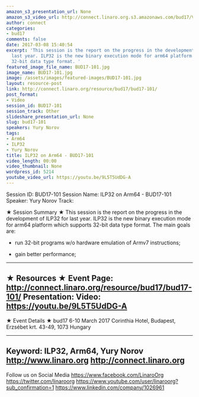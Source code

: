 ```yaml
---
amazon_s3_presentation_url: None
amazon_s3_video_url: http://connect.linaro.org.s3.amazonaws.com/bud17/Videos/Monday/BUD17-101%20ILP32%20on%20Arm64.mp4
author: connect
categories:
- bud17
comments: false
date: 2017-03-08 15:40:54
excerpt: 'This session is the report on the progress in the development of ILP32 for
  last year. ILP32 is the new binary execution mode for arm64 platform which supports
  32-bit data type format. '
featured_image_file_name: BUD17-101.jpg
image_name: BUD17-101.jpg
image: /assets/images/featured-images/BUD17-101.jpg
layout: resource-post
link: http://connect.linaro.org/resource/bud17/bud17-101/
post_format:
- Video
session_id: BUD17-101
session_track: Other
slideshare_presentation_url: None
slug: bud17-101
speakers: Yury Norov
tags:
- Arm64
- ILP32
- Yury Norov
title: ILP32 on Arm64 - BUD17-101
video_length: 00:00
video_thumbnail: None
wordpress_id: 5214
youtube_video_url: https://youtu.be/9L5T5UdDG-A
---
```


Session ID: BUD17-101
Session Name: ILP32 on Arm64 - BUD17-101
Speaker: Yury Norov
Track:

★ Session Summary ★
This session is the report on the progress in the development of ILP32 for last year. ILP32 is the new binary execution mode for arm64 platform which supports 32-bit data type format. The main goals are:

- run 32-bit programs w/o hardware emulation of Armv7 instructions;

- gain better performance;

---------------------------------------------------
★ Resources ★
Event Page: http://connect.linaro.org/resource/bud17/bud17-101/
Presentation:
Video: https://youtu.be/9L5T5UdDG-A
---------------------------------------------------

★ Event Details ★
bud17
6-10 March 2017
Corinthia Hotel, Budapest,
Erzsébet krt. 43-49,
1073 Hungary

---------------------------------------------------
Keyword: ILP32, Arm64, Yury Norov
http://www.linaro.org
http://connect.linaro.org
---------------------------------------------------
Follow us on Social Media
https://www.facebook.com/LinaroOrg
https://twitter.com/linaroorg
https://www.youtube.com/user/linaroorg?sub_confirmation=1
https://www.linkedin.com/company/1026961
